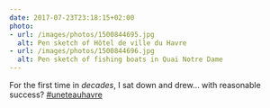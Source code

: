 ```yaml
---
date: 2017-07-23T23:18:15+02:00
photo:
- url: /images/photos/1500844695.jpg
  alt: Pen sketch of Hôtel de ville du Havre
- url: /images/photos/1500844696.jpg
  alt: Pen sketch of fishing boats in Quai Notre Dame
---
```

For the first time in *decades*, I sat down and drew… with reasonable success? [#uneteauhavre](https://twitter.com/hashtag/uneteauhavre)
